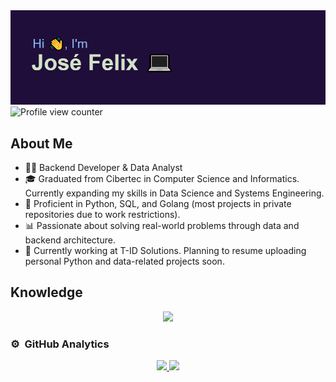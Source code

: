 <img src="./header.png" alt="header with content of developer Jose Felix"/>
<img src="https://komarev.com/ghpvc/?username=JoseFelixTheOne&color=11009E&style=plastic" alt="Profile view counter">

## About Me
- 👨‍💻 Backend Developer & Data Analyst
- 🎓 Graduated from Cibertec in Computer Science and Informatics. Currently expanding my skills in Data Science and Systems Engineering.
- 🔧 Proficient in Python, SQL, and Golang (most projects in private repositories due to work restrictions).
- 📊 Passionate about solving real-world problems through data and backend architecture.
- 💼 Currently working at T-ID Solutions. Planning to resume uploading personal Python and data-related projects soon.

## Knowledge

<!--tech stack icons-->
<p align="center">
  <a href="https://skillicons.dev">
    <img src="https://skillicons.dev/icons?i=python,golang,mysql,mongodb,angular,javascript,git,github,bootstrap,css,html,java,spring,idea,vscode,kotlin,ts,postman,sqlite,react,docker,firebase,azure,gcp&perline=14" />
  </a>
</p>

### ⚙️ &nbsp;GitHub Analytics
<p align="center">
<a href="https://github.com/JoseFelixTheOne">
  <img height="180em" src="https://github-readme-stats-eight-theta.vercel.app/api?username=JoseFelixTheOne&show_icons=true&theme=algolia&include_all_commits=true&count_private=true"/>
  <img height="180em" src="https://github-readme-stats-eight-theta.vercel.app/api/top-langs/?username=JoseFelixTheOne&layout=compact&langs_count=8&theme=algolia"/>
</a>
</p>
<!--
**JoseFelixTheOne/JoseFelixTheOne** is a ✨ _special_ ✨ repository because its `README.md` (this file) appears on your GitHub profile.

Here are some ideas to get you started:

- 🔭 I’m currently working on T-ID Solutions with SQL, Python and Azure  
- 🌱 I’m currently learning ...
- 👯 I’m looking to collaborate on ...
- 🤔 I’m looking for help with ...
- 💬 Ask me about ...
- 📫 How to reach me: ...
- 😄 Pronouns: ...
- ⚡ Fun fact: ...
-->
